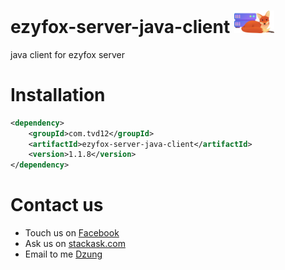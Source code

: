 # ezyfox-server-java-client <img src="https://github.com/youngmonkeys/ezyfox-server/blob/master/logo.png" width="64" />

java client for ezyfox server

# Installation

```xml
<dependency>
    <groupId>com.tvd12</groupId>
    <artifactId>ezyfox-server-java-client</artifactId>
    <version>1.1.8</version>
</dependency>
```



# Contact us

- Touch us on [Facebook](https://www.facebook.com/youngmonkeys.org)
- Ask us on [stackask.com](https://stackask.com)
- Email to me [Dzung](mailto:itprono3@gmail.com)